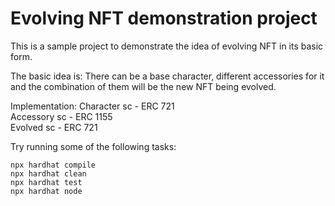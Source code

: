 # Evolving NFT demonstration project

This is a sample project to demonstrate the idea of evolving NFT in its basic form.

The basic idea is:
There can be a base character, different accessories for it and the combination of them will be the new NFT being evolved.

Implementation:
Character sc - ERC 721 <br />
Accessory sc - ERC 1155 <br />
Evolved sc - ERC 721 <br />

Try running some of the following tasks:

```shell
npx hardhat compile
npx hardhat clean
npx hardhat test
npx hardhat node
